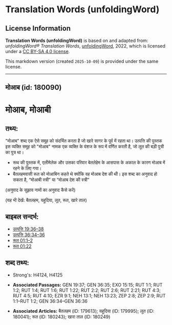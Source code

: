 # Translation Words (unfoldingWord)

## License Information

**Translation Words (unfoldingWord)** is based on and adapted from: _unfoldingWord® Translation Words_, [unfoldingWord](https://unfoldingword.org/utw), 2022, which is licensed under a [CC BY-SA 4.0 license](https://creativecommons.org/licenses/by-sa/4.0/legalcode.en).

This markdown version (created `2025-10-09`) is provided under the same license.



--------------------------------

## मोआब (id: 180090)

मोआब, मोआबी
===========

तथ्य:
-----

"मोआब" शब्द एक ऐसे समूह को संदर्भित करता है जो खारे सागर के पूर्व में रहता था। उत्पत्ति की पुस्तक इस व्यक्ति समूह को "मोआब" नामक एक व्यक्ति के वंशज के रूप में वर्णित करती है, जो लूत की बड़ी पुत्री का पुत्र था।

* रूथ की पुस्तक में, एलीमेलेक और उसका परिवार बेतलेहेम के आसपास के अकाल के कारण मोआब में रहने के लिए गया।
* बैतलहमवासी रूत को मोआबिन कहते थे क्योंकि वह मोआब देश की थी। इस शब्द का अनुवाद हो सकता है, “मोआबी स्त्री” या “मोआब देश की स्त्री”

(अनुवाद के सुझाव नामों का अनुवाद कैसे करें)

(यह भी देखें: बैतलहम, यहूदिया, लूत, रूत, खारे ताल)

बाइबल सन्दर्भ:
--------------

* [उत्पत्ति 19:36–38](https://ref.ly/Gen19:36-Gen19:38)
* [उत्पत्ति 36:34–36](https://ref.ly/Gen36:34-Gen36:36)
* [रूत 01:1–2](https://ref.ly/Ruth1:1-Ruth1:2)
* [रूत 01:22](https://ref.ly/Ruth1:22)

शब्द तथ्य:
----------

* Strong's: H4124, H4125

* **Associated Passages:** GEN 19:37; GEN 36:35; EXO 15:15; RUT 1:1; RUT 1:2; RUT 1:4; RUT 1:6; RUT 1:22; RUT 2:2; RUT 2:6; RUT 2:21; RUT 4:3; RUT 4:5; RUT 4:10; EZR 9:1; NEH 13:1; NEH 13:23; ZEP 2:8; ZEP 2:9; RUT 1:1–RUT 1:2; GEN 36:34–GEN 36:36
* **Associated Articles:** बैतलहम (ID: 179613); यहूदिया (ID: 179995); लूत (ID: 180041); रूत (ID: 180243); खारा ताल (ID: 180249)

